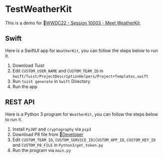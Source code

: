 # TestWeatherKit

This is a demo for [WWDC22 - Session 10003 - Meet WeatherKit](https://developer.apple.com/videos/play/wwdc2022/10003).

## Swift

Here is a SwiftUI app for `WeatherKit`, you can follow the steps below to run it.

1. Download Tuist
2. Edit `CUSTOM_USER_NAME` and `CUSTOM_TEAM_ID` in `Swift/Tuist/ProjectDescriptionHelpers/Project+Templates.swift`
3. Run `tuist generate` in `Swift` Directory
4. Run the app

## REST API

Here is a Python 3 program for `WeatherKit`, you can follow the steps below to run it.

1. Install `PyJWT` and `cryptography` via `pip3`
2. Download P8 file from [Developer](https://developer.apple.com/account/resources/authkeys/list)
3. Edit `CUSTOM_TEAM_ID`, `CUSTOM_SERVICE_ID|CUSTOM_APP_ID`, `CUSTOM_KEY_ID` and `CUSTOM_P8_FILE` in `Python3/get_token.py`
4. Run the program via `main.py`
